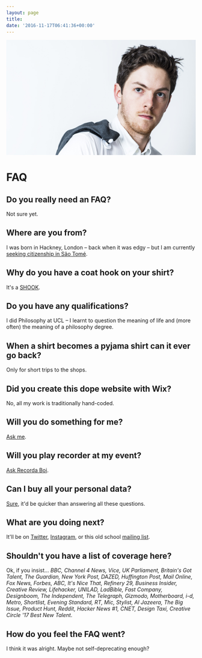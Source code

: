 ```yaml
---
layout: page
title:
date: '2016-11-17T06:41:36+00:00'
---
```

![Oli Frost](/img/olifrost.jpg)

# FAQ

## Do you really need an FAQ?
Not sure yet.

## Where are you from?
I was born in Hackney, London – back when it was edgy – but I am currently [seeking citizenship in São Tomé](/blog/sao-tome-citizen/).

## Why do you have a coat hook on your shirt?
It's a [SHOOK](/blog/shook-shirt-hook/).

## Do you have any qualifications?
I did Philosophy at UCL – I learnt to question the meaning of life and (more often) the meaning of a philosophy degree.

## When a shirt becomes a pyjama shirt can it ever go back?
Only for short trips to the shops.

## Did you create this dope website with Wix?
No, all my work is traditionally hand-coded.

## Will you do something for me?
<a href="mailto:{{ site.author.email }}">Ask me</a>.

## Will you play recorder at my event?
<a href="http://olifro.st/blog/britains-got-talent/">Ask Recorda Boi</a>.

## Can I buy all your personal data?
[Sure](http://olifro.st/blog/data-on-ebay/), it'd be quicker than answering all these questions.

## What are you doing next?
It'll be on <a href="https://twitter.com/realolifrost">Twitter</a>, <a href="https://www.instagram.com/realolifrost/">Instagram</a>, or this old school <a href="mailto:mail@olifro.st?subject=I'd like to join the mailing list&">mailing list</a>.

## Shouldn't you have a list of coverage here?
Ok, if you insist… *BBC, Channel 4 News, Vice, UK Parliament, Britain's Got Talent, The Guardian, New York Post, DAZED, Huffington Post, Mail Online, Fox News, Forbes, ABC, It's Nice That, Refinery 29, Business Insider, Creative Review, Lifehacker, UNILAD, LadBible, Fast Company, Designboom, The Independent, The Telegraph, Gizmodo, Motherboard, i-d, Metro, Shortlist, Evening Standard, RT, Mic, Stylist, Al Jazeera, The Big Issue, Product Hunt, Reddit, Hacker News #1, CNET, Design Taxi, Creative Circle '17 Best New Talent*.

## How do you feel the FAQ went?
I think it was alright. Maybe not self-deprecating enough?
